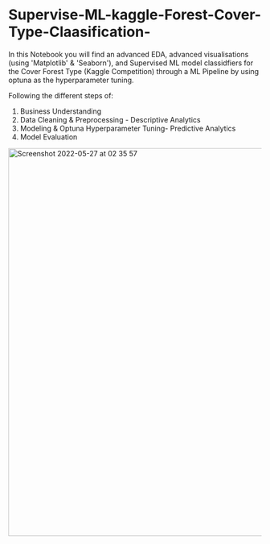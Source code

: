 # Supervise-ML-kaggle-Forest-Cover-Type-Claasification-
In this Notebook you will find an  advanced EDA, advanced visualisations (using 'Matplotlib' & 'Seaborn'), and Supervised ML model classidfiers for the Cover Forest Type (Kaggle Competition) through a ML Pipeline by using optuna as the hyperparameter tuning. 

Following the different steps of: 

1) Business Understanding 
2) Data Cleaning & Preprocessing - Descriptive Analytics 
3) Modeling & Optuna Hyperparameter Tuning- Predictive Analytics 
5) Model Evaluation 

<img width="770" alt="Screenshot 2022-05-27 at 02 35 57" src="https://user-images.githubusercontent.com/104846216/170605656-4a33ad0a-3e2a-4c72-acfb-3e7050d45619.png">

